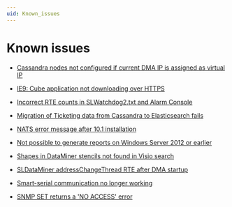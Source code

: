 ```yaml
---
uid: Known_issues
---
```


# Known issues

- [Cassandra nodes not configured if current DMA IP is assigned as virtual IP](xref:KI_Cassandra_nodes_not_configured_if_current_DMA_IP_is_assigned_as_virtual_IP)

- [IE9: Cube application not downloading over HTTPS](xref:KI_IE9_Cube_application_not_downloading_over_HTTPS)

- [Incorrect RTE counts in SLWatchdog2.txt and Alarm Console](xref:KI_Incorrect_RTE_counts_in_SLWatchdog2txt_and_Alarm_Console)

- [Migration of Ticketing data from Cassandra to Elasticsearch fails](xref:KI_Migration_of_Ticketing_data_from_Cassandra_to_Elasticsearch_fails)

- [NATS error message after 10.1 installation](xref:KI_NATS_error_message_after_10_1_installation)

- [Not possible to generate reports on Windows Server 2012 or earlier](xref:KI_Not_possible_to_generate_reports_on_Windows_Server_2012_or_earlier)

- [Shapes in DataMiner stencils not found in Visio search](xref:KI_Shapes_in_DataMiner_stencils_not_found_in_Visio_search)

- [SLDataMiner addressChangeThread RTE after DMA startup](xref:KI_SLDataMiner_addressChangeThread_RTE_after_DMA_startup)

- [Smart-serial communication no longer working](xref:KI_Smart-serial_communication_no_longer_working)

- [SNMP SET returns a 'NO ACCESS' error](xref:KI_SNMP_SET_returns_a_NO_ACCESS_error)

<!-- 

- [](xref:)

- [](xref:)

- [](xref:)

 -->
